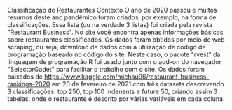 Classificação de Restaurantes
Contexto
O ano de 2020 passou e muitos resumos deste ano pandêmico foram criados, por exemplo, na forma de classificações. Essa lista (ou na verdade 3 listas) foi criada pela revista "Restaurant Business". 
No site você encontra apenas informações básicas sobre restaurantes classificados.
Os dados foram obtidos por meio de web scraping, ou seja, download de dados com a utilização de código de programação baseado no código do site. 
Neste caso, o pacote "rvest" da linguagem de programação R foi usado junto com o add-on do navegador "SelectorGadet" para facilitar o trabalho com o site.
Os dados foram baixados de https://www.kaggle.com/michau96/restaurant-business-rankings-2020 em 20 de fevereiro de 2021 com três datasets descrevendo 3 classificações: top 250, top 100 indenents e future 50, criando assim 3 tabelas, onde o restaurante é descrito por várias variáveis em cada coluna.